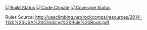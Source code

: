 [![Build Status](https://travis-ci.org/MichaelSwartz/climbing_comps.svg?branch=master)](https://travis-ci.org/MichaelSwartz/climbing_comps) [![Code Climate](https://codeclimate.com/github/MichaelSwartz/climbing_comps.png)](https://codeclimate.com/github/MichaelSwartz/climbing_comps) [![Coverage Status](https://coveralls.io/repos/MichaelSwartz/climbing_comps/badge.png)](https://coveralls.io/r/MichaelSwartz/climbing_comps)

Rules Source:
http://usaclimbing.net/rockcomps/resources/2014-1130%20USA%20Climbing%20Rule%20Book.pdf
